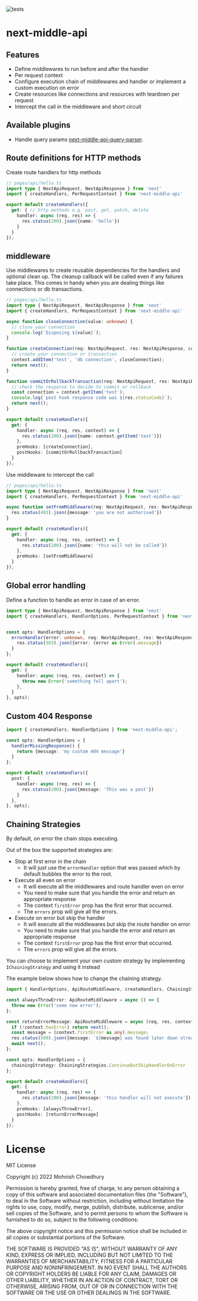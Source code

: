 ![tests](https://github.com/babymechanic/next-middle-api-query-parser/actions/workflows/run-tests.yml/badge.svg)

# next-middle-api

## Features
- Define middlewares to run before and after the handler
- Per request context
- Configure execution chain of middlewares and handler or implement a custom execution on error
- Create resources like connections and resources with teardown per request
- Intercept the call in the middleware and short circuit

## Available plugins

- Handle query params [next-middle-api-query-parser](https://www.npmjs.com/package/next-middle-api-query-parser).

## Route definitions for HTTP methods

Create route handlers for http methods

```typescript
// pages/api/hello.ts
import type { NextApiRequest, NextApiResponse } from 'next'
import { createHandlers, PerRequestContext } from 'next-middle-api'

export default createHandlers({
  get: { // http methods e.g. post, get, patch, delete
    handler: async (req, res) => {
      res.status(200).json({name: 'hello'})
    }
  }
});
```

## middleware

Use middlewares to create reusable dependencies for the handlers and optional clean up.
The cleanup callback will be called even if any failures take place.
This comes in handy when you are dealing things like connections or db transactions.

```typescript
// pages/api/hello.ts
import type { NextApiRequest, NextApiResponse } from 'next'
import { createHandlers, PerRequestContext } from 'next-middle-api'

async function closeConnection(value: unknown) {
  // close your connection
  console.log(`Disposing ${value}`);
}

function createConnection(req: NextApiRequest, res: NextApiResponse, context: PerRequestContext, next: () => Promise<void>): Promise<void> {
  // create your connection or transaction
  context.addItem('test', 'db connection', closeConnection);
  return next();
}

function commitOrRollbackTransaction(req: NextApiRequest, res: NextApiResponse, context: PerRequestContext, next: () => Promise<void>): Promise<void> {
  // check the response to decide to commit or rollback 
  const connection = context.getItem('test');
  console.log(`post hook response code was ${res.statusCode}`);
  return next();
}

export default createHandlers({
  get: {
    handler: async (req, res, context) => {
      res.status(200).json({name: context.getItem('test')})
    },
    preHooks: [createConnection],
    postHooks: [commitOrRollbackTransaction]
  }
});
```

Use middleware to intercept the call

```typescript
// pages/api/hello.ts
import type { NextApiRequest, NextApiResponse } from 'next'
import { createHandlers, PerRequestContext } from 'next-middle-api'

async function setFromMiddleware(req: NextApiRequest, res: NextApiResponse, context: PerRequestContext, next: () => Promise<void>): Promise<void> {
  res.status(401).json({message: 'you are not authorised'})
}

export default createHandlers({
  get: {
    handler: async (req, res, context) => {
      res.status(200).json({name: 'this will not be called'})
    },
    preHooks: [setFromMiddleware]
  }
});
```

## Global error handling

Define a function to handle an error in case of an error.

```typescript
import type { NextApiRequest, NextApiResponse } from 'next'
import { createHandlers, HandlerOptions, PerRequestContext } from 'next-middle-api'


const opts: HandlerOptions = {
  errorHandler(error: unknown, req: NextApiRequest, res: NextApiResponse, context: PerRequestContext): Promise<void> {
    res.status(503).json({error: (error as Error).message})
  }
};

export default createHandlers({
  get: {
    handler: async (req, res, context) => {
      throw new Error('something fell apart');
    },
  }
}, opts);
```

## Custom 404 Response

```typescript
import { createHandlers, HandlerOptions } from 'next-middle-api';

const opts: HandlerOptions = {
  handlerMissingResponse() {
    return {message: 'my custom 404 message'}
  }
};

export default createHandlers({
  post: {
    handler: async (req, res) => {
      res.status(200).json({message: 'This was a post'})
    }
  },
}, opts);
```

## Chaining Strategies

By default, on error the chain stops executing.  

Out of the box the supported strategies are:
- Stop at first error in the chain
  - It will just use the `errorHandler` option that was passed which by default bubbles the error to the root.
- Execute all even on error
  - It will execute all the middlewares and route handler even on error
  - You need to make sure that you handle the error and return an appropriate response
  - The context `firstError` prop has the first error that occurred. 
  - The `errors` prop will give all the errors.
- Execute on error but skip the handler
  - It will execute all the middlewares but skip the route handler on error
  - You need to make sure that you handle the error and return an appropriate response
  - The context `firstError` prop has the first error that occurred.
  - The `errors` prop will give all the errors.

You can choose to implement your own custom strategy by implementing `IChainingStrategy` and using it instead

The example below shows how to change the chaining strategy. 

```typescript
import { HandlerOptions, ApiRouteMiddleware, createHandlers, ChainingStrategies } from 'next-middle-api';

const alwaysThrowError: ApiRouteMiddleware = async () => {
  throw new Error('some new error');
};

const returnErrorMessage: ApiRouteMiddleware = async (req, res, context, next) => {
  if (!context.hasError) return next();
  const message = (context.firstError as any).message;
  res.status(500).json({message: `${message} was found later down stream`});
  await next();
};

const opts: HandlerOptions = {
  chainingStrategy: ChainingStrategies.ContinueButSkipHandlerOnError
};

export default createHandlers({
  get: {
    handler: async (req, res) => {
      res.status(200).json({message: 'this handler will not execute'});
    },
    preHooks: [alwaysThrowError],
    postHooks: [returnErrorMessage]
  }
});
```

# License

MIT License

Copyright (c) 2022 Mohnish Chowdhury

Permission is hereby granted, free of charge, to any person obtaining a copy
of this software and associated documentation files (the "Software"), to deal
in the Software without restriction, including without limitation the rights
to use, copy, modify, merge, publish, distribute, sublicense, and/or sell
copies of the Software, and to permit persons to whom the Software is
furnished to do so, subject to the following conditions:

The above copyright notice and this permission notice shall be included in all
copies or substantial portions of the Software.

THE SOFTWARE IS PROVIDED "AS IS", WITHOUT WARRANTY OF ANY KIND, EXPRESS OR
IMPLIED, INCLUDING BUT NOT LIMITED TO THE WARRANTIES OF MERCHANTABILITY,
FITNESS FOR A PARTICULAR PURPOSE AND NONINFRINGEMENT. IN NO EVENT SHALL THE
AUTHORS OR COPYRIGHT HOLDERS BE LIABLE FOR ANY CLAIM, DAMAGES OR OTHER
LIABILITY, WHETHER IN AN ACTION OF CONTRACT, TORT OR OTHERWISE, ARISING FROM,
OUT OF OR IN CONNECTION WITH THE SOFTWARE OR THE USE OR OTHER DEALINGS IN THE
SOFTWARE.
